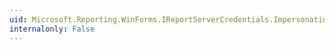 ```yaml
---
uid: Microsoft.Reporting.WinForms.IReportServerCredentials.ImpersonationUser
internalonly: False
---
```

